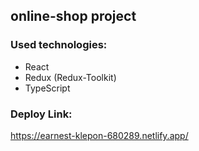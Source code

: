 ## online-shop project

### Used technologies:

- React
- Redux (Redux-Toolkit)
- TypeScript

### Deploy Link:

https://earnest-klepon-680289.netlify.app/
